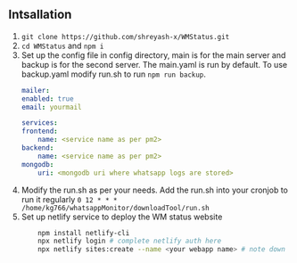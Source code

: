 ## Intsallation

1. `git clone https://github.com/shreyash-x/WMStatus.git`
2. `cd WMStatus` and `npm i`
3. Set up the config file in config directory, main is for the main server and backup is for the second server. The main.yaml is run by default. To use backup.yaml modify run.sh to run `npm run backup`.
    ```yaml
    mailer:
    enabled: true
    email: yourmail

    services:
    frontend:
        name: <service name as per pm2>
    backend:
        name: <service name as per pm2>
    mongodb:
        uri: <mongodb uri where whatsapp logs are stored>
    ```
4. Modify the run.sh as per your needs. Add the run.sh into your cronjob to run it regularly `0 12 * * * /home/kg766/whatsappMonitor/downloadTool/run.sh`
5. Set up netlify service to deploy the WM status website 
    ```sh
        npm install netlify-cli
        npx netlify login # complete netlify auth here
        npx netlify sites:create --name <your webapp name> # note down the website url
    ```
 